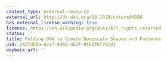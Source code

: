 ```yaml
---
content_type: external-resource
external_url: http://dx.doi.org/10.1038/nature04586
has_external_license_warning: true
license: https://en.wikipedia.org/wiki/All_rights_reserved
status: ''
title: Folding DNA to Create Nanoscale Shapes and Patterns
uid: 242fdb8a-8cd7-4482-ab2f-0f8bf6f78cd1
wayback_url: ''
---
```

